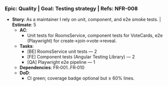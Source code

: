 ### Epic: Quality | **Goal**: Testing strategy | **Refs**: NFR-008
- **Story**: As a maintainer I rely on unit, component, and e2e smoke tests. | **Estimate**: 5
  - **AC**:
    - Unit tests for RoomsService, component tests for VoteCards, e2e (Playwright) for create→join→vote→reveal.
  - **Tasks**:
    - [BE] RoomsService unit tests — 2
    - [FE] Component tests (Angular Testing Library) — 2
    - [QA] Playwright e2e pipeline — 1
  - **Dependencies**: FR‑001..FR‑010
  - **DoD**:
    - CI green; coverage badge optional but ≥ 60% lines.
